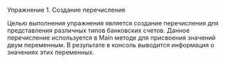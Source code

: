 Упражнение 1. Создание перечисления

Целью выполнения упражнения является создание перечисления для представления различных типов банковских счетов.
Данное перечисление используется в Main методе для присвоения значений двум переменным.
В результате в консоль выводится информация о значениях этих переменных.
